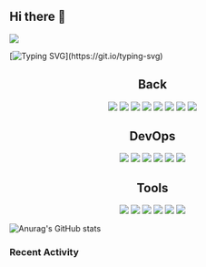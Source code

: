 ## Hi there 👋

<img src="https://capsule-render.vercel.app/api?type=transparent&color=auto&height=300&section=header&text=Shaun&fontSize=90" />

[![Typing SVG](https://readme-typing-svg.demolab.com/?lines=안녕하세요+코딩도+맛있게+백엔드개발자+김민재+입니다;)](https://git.io/typing-svg)
<div style="text-align: center;">
  <h2>Back</h2>
  <img src="https://img.shields.io/badge/kotlin-7F52FF.svg?style=for-the-badge&logo=kotlin&logoColor=F18E33" />
  <img src="https://img.shields.io/badge/Java-007396.svg?style=for-the-badge&logo=java&logoColor=white" />
  <img src="https://img.shields.io/badge/Spring%20Boot-6DB33F.svg?style=for-the-badge&logo=spring-boot&logoColor=white" />
  <img src="https://img.shields.io/badge/Hibernate-59666C.svg?style=for-the-badge&logo=hibernate&logoColor=white" />
  <img src="https://img.shields.io/badge/Redis-DC382D.svg?style=for-the-badge&logo=redis&logoColor=white" />
  <img src="https://img.shields.io/badge/Gradle-02303A.svg?style=for-the-badge&logo=gradle&logoColor=white" />
  <img src="https://img.shields.io/badge/JUnit5-25A162.svg?style=for-the-badge&logo=junit5&logoColor=white" />
  <img src="https://img.shields.io/badge/Spring%20Data%20Redis-6DB33F.svg?style=for-the-badge&logo=spring&logoColor=white" />
</div>

<div style="text-align: center; margin-top: 20px;">
  <h2>DevOps</h2>
  <img src="https://img.shields.io/badge/AWS-232F3E.svg?style=for-the-badge&logo=amazon-aws&logoColor=white" />
  <img src="https://img.shields.io/badge/Azure-0078D4.svg?style=for-the-badge&logo=microsoft-azure&logoColor=white" />
  <img src="https://img.shields.io/badge/Naver%20Cloud%20Platform-03C75A.svg?style=for-the-badge&logo=naver&logoColor=white" />
  <img src="https://img.shields.io/badge/MySQL-4479A1.svg?style=for-the-badge&logo=mysql&logoColor=white" />
  <img src="https://img.shields.io/badge/PostgreSQL-4169E1.svg?style=for-the-badge&logo=postgresql&logoColor=white" />
  <img src="https://img.shields.io/badge/MongoDB-47A248.svg?style=for-the-badge&logo=mongodb&logoColor=white" />
</div>

<div style="text-align: center; margin-top: 20px;">
  <h2>Tools</h2>
  <img src="https://img.shields.io/badge/Slack-4A154B.svg?style=for-the-badge&logo=slack&logoColor=white" />
  <img src="https://img.shields.io/badge/IntelliJ%20IDEA-000000.svg?style=for-the-badge&logo=intellij-idea&logoColor=white" />
  <img src="https://img.shields.io/badge/Figma-F24E1E.svg?style=for-the-badge&logo=figma&logoColor=white" />
  <img src="https://img.shields.io/badge/GitHub-181717.svg?style=for-the-badge&logo=github&logoColor=white" />
  <img src="https://img.shields.io/badge/Jira-0052CC.svg?style=for-the-badge&logo=jira&logoColor=white" />
  <img src="https://img.shields.io/badge/Bitbucket-0052CC.svg?style=for-the-badge&logo=bitbucket&logoColor=white" />
</div>


![Anurag's GitHub stats](https://github-readme-stats.vercel.app/api?username=ShaunAUS&show_icons=true&theme=radical)

### Recent Activity
<!--START_SECTION:activity-->
<!--END_SECTION:activity-->



